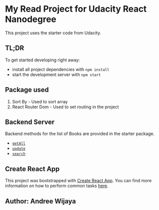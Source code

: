 # My Read Project for Udacity React Nanodegree
This project uses the starter code from Udacity.

## TL;DR

To get started developing right away:

* install all project dependencies with `npm install`
* start the development server with `npm start`

## Package used
1. Sort By - Used to sort array
2. React Router Dom - Used to set routing in the project


## Backend Server
Backend methods for the list of Books are provided in the starter package.

* [`getAll`](#getall)
* [`update`](#update)
* [`search`](#search)

## Create React App

This project was bootstrapped with [Create React App](https://github.com/facebookincubator/create-react-app). You can find more information on how to perform common tasks [here](https://github.com/facebookincubator/create-react-app/blob/master/packages/react-scripts/template/README.md).

## Author: Andree Wijaya
